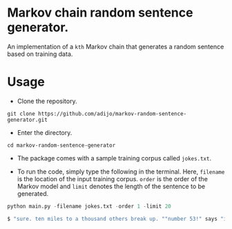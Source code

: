 # Markov chain random sentence generator.

An implementation of a `kth` Markov chain that generates a random sentence based on training data.

# Usage

* Clone the repository. 
```
git clone https://github.com/adijo/markov-random-sentence-generator.git
```
* Enter the directory.
```
cd markov-random-sentence-generator
```

* The package comes with a sample training corpus called `jokes.txt`. 

* To run the code, simply type the following in the terminal. Here, `filename` is the location of the input 
training corpus. `order` is the order of the Markov model and `limit` denotes the length of the sentence to be 
generated.

```python
python main.py -filename jokes.txt -order 1 -limit 20

$ "sure. ten miles to a thousand others break up. ""number 53!" says "i just trampling and four!".
```


